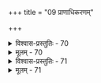 +++
title = "09 प्राणाधिकरणम्"

+++

<details><summary>विश्वास-प्रस्तुतिः - 70</summary>

70. प्राणायत्तं हि देहादिकमिह विदितं तेन तत्कारणत्वं  
श्रुत्युक्तं रूढिशक्त्या सुदृढमिति न तद्व्योमवत् साधनीयम्।  
तन्न प्राणस्य काष्ठादिषु महिमहतेः पूर्ववच्चानुवादात्   
आकाशोक्तेरिवोक्ते भगवति निखिलप्राणनस्यापि दृष्टेः॥
</details>

<details><summary>मूलम् - 70</summary>

70. प्राणायत्तं हि देहादिकमिह विदितं तेन तत्कारणत्वं  
श्रुत्युक्तं रूढिशक्त्या सुदृढमिति न तद्व्योमवत् साधनीयम्।  
तन्न प्राणस्य काष्ठादिषु महिमहतेः पूर्ववच्चानुवादात्   
आकाशोक्तेरिवोक्ते भगवति निखिलप्राणनस्यापि दृष्टेः॥
</details>


<details><summary>विश्वास-प्रस्तुतिः - 71</summary>

71. नोक्तिं व्याहन्ति लिङ्गं किमपि भवति तु ख्याततत्त्वानुकूलं  
शब्दश्चानन्यनिष्ठश्श्रुत इति न परो ज्योतिराद्युक्तिवेद्यः।  
विश्वोत्पत्त्युक्त्यभावेऽप्यवगतमिह तल्लिङ्गमित्याक्षिपन्तं  
रुन्धेऽथाधिक्रियाभ्यां तदुचितचिदचिद्वर्गवैशिष्ट्ययुक्त्या॥
</details>

<details><summary>मूलम् - 71</summary>

71. नोक्तिं व्याहन्ति लिङ्गं किमपि भवति तु ख्याततत्त्वानुकूलं  
शब्दश्चानन्यनिष्ठश्श्रुत इति न परो ज्योतिराद्युक्तिवेद्यः।  
विश्वोत्पत्त्युक्त्यभावेऽप्यवगतमिह तल्लिङ्गमित्याक्षिपन्तं  
रुन्धेऽथाधिक्रियाभ्यां तदुचितचिदचिद्वर्गवैशिष्ट्ययुक्त्या॥
</details>